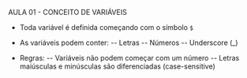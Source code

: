 AULA 01 - CONCEITO DE VARIÁVEIS

- Toda variável é definida começando com o símbolo `$`
  
- As variáveis podem conter:
    -- Letras
    -- Números
    -- Underscore (_)

- Regras:
    -- Variáveis não podem começar com um número
    -- Letras maiúsculas e minúsculas são diferenciadas (case-sensitive)